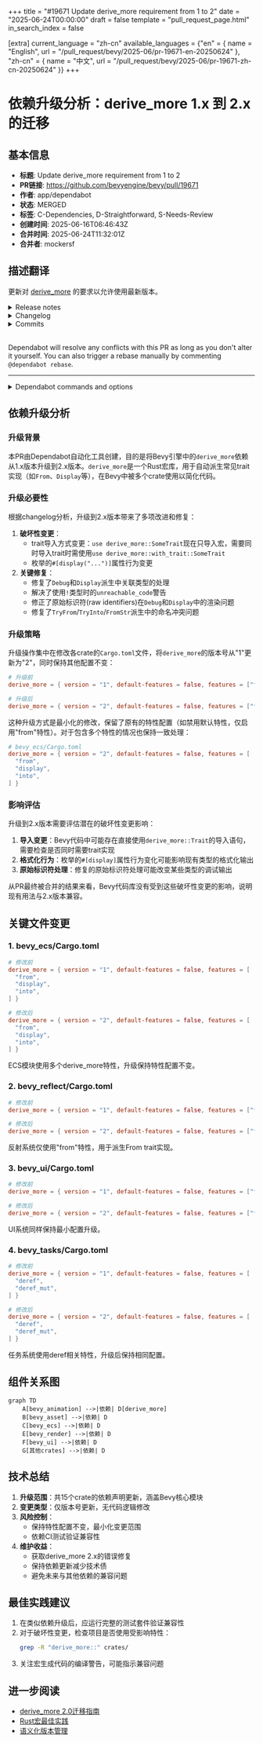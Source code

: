 +++
title = "#19671 Update derive_more requirement from 1 to 2"
date = "2025-06-24T00:00:00"
draft = false
template = "pull_request_page.html"
in_search_index = false

[extra]
current_language = "zh-cn"
available_languages = {"en" = { name = "English", url = "/pull_request/bevy/2025-06/pr-19671-en-20250624" }, "zh-cn" = { name = "中文", url = "/pull_request/bevy/2025-06/pr-19671-zh-cn-20250624" }}
+++

# 依赖升级分析：derive_more 1.x 到 2.x 的迁移

## 基本信息
- **标题**: Update derive_more requirement from 1 to 2
- **PR链接**: https://github.com/bevyengine/bevy/pull/19671
- **作者**: app/dependabot
- **状态**: MERGED
- **标签**: C-Dependencies, D-Straightforward, S-Needs-Review
- **创建时间**: 2025-06-16T06:46:43Z
- **合并时间**: 2025-06-24T11:32:01Z
- **合并者**: mockersf

## 描述翻译
更新对 [derive_more](https://github.com/JelteF/derive_more) 的要求以允许使用最新版本。
<details>
<summary>Release notes</summary>
<p><em>Sourced from <a href="https://github.com/JelteF/derive_more/releases">derive_more's releases</a>.</em></p>
<blockquote>
<h2>2.0.1</h2>
<p><a href="https://docs.rs/derive_more/2.0.1">API docs</a>
<a href="https://github.com/JelteF/derive_more/blob/v2.0.1/CHANGELOG.md#201---2025-02-03">Changelog</a></p>
</blockquote>
</details>
<details>
<summary>Changelog</summary>
<p><em>Sourced from <a href="https://github.com/JelteF/derive_more/blob/master/CHANGELOG.md">derive_more's changelog</a>.</em></p>
<blockquote>
<h2>2.0.1 - 2025-02-03</h2>
<h3>Added</h3>
<ul>
<li>Add crate metadata for the Rust Playground. This makes sure that the Rust
Playground will have all <code>derive_more</code> features available once
<a href="https://docs.rs/selectors/latest/selectors"><code>selectors</code></a> crate updates its
<code>derive_more</code> version.
(<a href="https://redirect.github.com/JelteF/derive_more/pull/445">#445</a>)</li>
</ul>
<h2>2.0.0 - 2025-02-03</h2>
<h3>Breaking changes</h3>
<ul>
<li><code>use derive_more::SomeTrait</code> now imports macro only. Importing macro with
its trait along is possible now via <code>use derive_more::with_trait::SomeTrait</code>.
(<a href="https://redirect.github.com/JelteF/derive_more/pull/406">#406</a>)</li>
<li>Top-level <code>#[display(&quot;...&quot;)]</code> attribute on an enum now has defaulting behavior
instead of replacing when no wrapping is possible (no <code>_variant</code> placeholder).
(<a href="https://redirect.github.com/JelteF/derive_more/pull/395">#395</a>)</li>
</ul>
<h3>Fixed</h3>
<ul>
<li>Associated types of type parameters not being treated as generics in <code>Debug</code>
and <code>Display</code> expansions.
(<a href="https://redirect.github.com/JelteF/derive_more/pull/399">#399</a>)</li>
<li><code>unreachable_code</code> warnings on generated code when <code>!</code> (never type) is used.
(<a href="https://redirect.github.com/JelteF/derive_more/pull/404">#404</a>)</li>
<li>Ambiguous associated item error when deriving <code>TryFrom</code>, <code>TryInto</code> or <code>FromStr</code>
with an associated item called <code>Error</code> or <code>Err</code> respectively.
(<a href="https://redirect.github.com/JelteF/derive_more/pull/410">#410</a>)</li>
<li>Top-level <code>#[display(&quot;...&quot;)]</code> attribute on an enum being incorrectly treated
as transparent or wrapping.
(<a href="https://redirect.github.com/JelteF/derive_more/pull/395">#395</a>)</li>
<li>Omitted raw identifiers in <code>Debug</code> and <code>Display</code> expansions.
(<a href="https://redirect.github.com/JelteF/derive_more/pull/431">#431</a>)</li>
<li>Incorrect rendering of raw identifiers as field names in <code>Debug</code> expansions.
(<a href="https://redirect.github.com/JelteF/derive_more/pull/431">#431</a>)</li>
<li>Top-level <code>#[display(&quot;...&quot;)]</code> attribute on an enum not working transparently
for directly specified fields.
(<a href="https://redirect.github.com/JelteF/derive_more/pull/438">#438</a>)</li>
<li>Incorrect dereferencing of unsized fields in <code>Debug</code> and <code>Display</code> expansions.
(<a href="https://redirect.github.com/JelteF/derive_more/pull/440">#440</a>)</li>
</ul>
<h2>0.99.19 - 2025-02-03</h2>
<ul>
<li>Add crate metadata for the Rust Playground.</li>
</ul>
<h2>1.0.0 - 2024-08-07</h2>
<!-- raw HTML omitted -->
</blockquote>
<p>... (truncated)</p>
</details>
<details>
<summary>Commits</summary>
<ul>
<li><a href="https://github.com/JelteF/derive_more/commit/a78d8ee41dc4c5fd73572b65dee4cc1369a4c6f1"><code>a78d8ee</code></a> chore: Release</li>
<li><a href="https://github.com/JelteF/derive_more/commit/2aeee4d1c0de55b6b42348eab3e016cdfab679a7"><code>2aeee4d</code></a> Update changelog (<a href="https://redirect.github.com/JelteF/derive_more/issues/446">#446</a>)</li>
<li><a href="https://github.com/JelteF/derive_more/commit/5afbaa1d8e776ba86b8341b19519720ddee0e50c"><code>5afbaa1</code></a> Add Rust Playground metadata (<a href="https://redirect.github.com/JelteF/derive_more/issues/445">#445</a>)</li>
<li><a href="https://github.com/JelteF/derive_more/commit/d6c3315f12bc88468c1d463a37581163dbfdaea8"><code>d6c3315</code></a> Prepare 2.0.0 release (<a href="https://redirect.github.com/JelteF/derive_more/issues/444">#444</a>)</li>
<li><a href="https://github.com/JelteF/derive_more/commit/c5e5e82c0ade464539c21b055bd26378579e26e8"><code>c5e5e82</code></a> Fix unsized fields usage in <code>Display</code>/<code>Debug</code> derives (<a href="https://redirect.github.com/JelteF/derive_more/issues/440">#440</a>, <a href="https://redirect.github.com/JelteF/derive_more/issues/432">#432</a>)</li>
<li><a href="https://github.com/JelteF/derive_more/commit/d391493a3c9645c1bc1e139779f8631c48b67d1d"><code>d391493</code></a> Fix field transparency for top-level shared attribute in <code>Display</code> (<a href="https://redirect.github.com/JelteF/derive_more/issues/438">#438</a>)</li>
<li><a href="https://github.com/JelteF/derive_more/commit/f14c7a759af6d0a9a12f36227e3ce21d2c4f406a"><code>f14c7a7</code></a> Fix raw identifiers usage in <code>Display</code>/<code>Debug</code> derives (<a href="https://redirect.github.com/JelteF/derive_more/issues/434">#434</a>, <a href="https://redirect.github.com/JelteF/derive_more/issues/431">#431</a>)</li>
<li><a href="https://github.com/JelteF/derive_more/commit/7b23de3d53616deec91cd507a0afd19b7634e426"><code>7b23de3</code></a> Update <code>convert_case</code> crate from 0.6 to 0.7 version (<a href="https://redirect.github.com/JelteF/derive_more/issues/436">#436</a>)</li>
<li><a href="https://github.com/JelteF/derive_more/commit/cc9957e9cdacb1617547f3b55bac885202284291"><code>cc9957e</code></a> Fix <code>compile_fail</code> tests and make Clippy happy for 1.84 Rust (<a href="https://redirect.github.com/JelteF/derive_more/issues/435">#435</a>)</li>
<li><a href="https://github.com/JelteF/derive_more/commit/17d61c31188bbeb1dc7269246b4179d5dace1375"><code>17d61c3</code></a> Fix transparency and behavior of shared formatting on enums (<a href="https://redirect.github.com/JelteF/derive_more/issues/395">#395</a>, <a href="https://redirect.github.com/JelteF/derive_more/issues/377">#377</a>, <a href="https://redirect.github.com/JelteF/derive_more/issues/411">#411</a>)</li>
<li>Additional commits viewable in <a href="https://github.com/JelteF/derive_more/compare/v1.0.0...v2.0.1">compare view</a></li>
</ul>
</details>
<br />

Dependabot will resolve any conflicts with this PR as long as you don't alter it yourself. You can also trigger a rebase manually by commenting `@dependabot rebase`.

[//]: # (dependabot-automerge-start)
[//]: # (dependabot-automerge-end)

---

<details>
<summary>Dependabot commands and options</summary>
<br />

You can trigger Dependabot actions by commenting on this PR:
- `@dependabot rebase` will rebase this PR
- `@dependabot recreate` will recreate this PR, overwriting any edits that have been made to it
- `@dependabot merge` will merge this PR after your CI passes on it
- `@dependabot squash and merge` will squash and merge this PR after your CI passes on it
- `@dependabot cancel merge` will cancel a previously requested merge and block automerging
- `@dependabot reopen` will reopen this PR if it is closed
- `@dependabot close` will close this PR and stop Dependabot recreating it. You can achieve the same result by closing it manually
- `@dependabot show <dependency name> ignore conditions` will show all of the ignore conditions of the specified dependency
- `@dependabot ignore this major version` will close this PR and stop Dependabot creating any more for this major version (unless you reopen the PR or upgrade to it yourself)
- `@dependabot ignore this minor version` will close this PR and stop Dependabot creating any more for this minor version (unless you reopen the PR or upgrade to it yourself)
- `@dependabot ignore this dependency` will close this PR and stop Dependabot creating any more for this dependency (unless you reopen the PR or upgrade to it yourself)
</details>

## 依赖升级分析

### 升级背景
本PR由Dependabot自动化工具创建，目的是将Bevy引擎中的`derive_more`依赖从1.x版本升级到2.x版本。`derive_more`是一个Rust宏库，用于自动派生常见trait实现（如`From`、`Display`等），在Bevy中被多个crate使用以简化代码。

### 升级必要性
根据changelog分析，升级到2.x版本带来了多项改进和修复：
1. **破坏性变更**：
   - trait导入方式变更：`use derive_more::SomeTrait`现在只导入宏，需要同时导入trait时需使用`use derive_more::with_trait::SomeTrait`
   - 枚举的`#[display("...")]`属性行为变更
2. **关键修复**：
   - 修复了`Debug`和`Display`派生中关联类型的处理
   - 解决了使用`!`类型时的`unreachable_code`警告
   - 修正了原始标识符(raw identifiers)在`Debug`和`Display`中的渲染问题
   - 修复了`TryFrom`/`TryInto`/`FromStr`派生中的命名冲突问题

### 升级策略
升级操作集中在修改各crate的`Cargo.toml`文件，将`derive_more`的版本号从"1"更新为"2"，同时保持其他配置不变：
```toml
# 升级前
derive_more = { version = "1", default-features = false, features = ["from"] }

# 升级后
derive_more = { version = "2", default-features = false, features = ["from"] }
```

这种升级方式是最小化的修改，保留了原有的特性配置（如禁用默认特性，仅启用"from"特性）。对于包含多个特性的情况也保持一致处理：
```toml
# bevy_ecs/Cargo.toml
derive_more = { version = "2", default-features = false, features = [
  "from",
  "display",
  "into",
] }
```

### 影响评估
升级到2.x版本需要评估潜在的破坏性变更影响：
1. **导入变更**：Bevy代码中可能存在直接使用`derive_more::Trait`的导入语句，需要检查是否同时需要trait实现
2. **格式化行为**：枚举的`#[display]`属性行为变化可能影响现有类型的格式化输出
3. **原始标识符处理**：修复的原始标识符处理可能改变某些类型的调试输出

从PR最终被合并的结果来看，Bevy代码库没有受到这些破坏性变更的影响，说明现有用法与2.x版本兼容。

## 关键文件变更

### 1. bevy_ecs/Cargo.toml
```toml
# 修改前
derive_more = { version = "1", default-features = false, features = [
  "from",
  "display",
  "into",
] }

# 修改后
derive_more = { version = "2", default-features = false, features = [
  "from",
  "display",
  "into",
] }
```
ECS模块使用多个derive_more特性，升级保持特性配置不变。

### 2. bevy_reflect/Cargo.toml
```toml
# 修改前
derive_more = { version = "1", default-features = false, features = ["from"] }

# 修改后
derive_more = { version = "2", default-features = false, features = ["from"] }
```
反射系统仅使用"from"特性，用于派生From trait实现。

### 3. bevy_ui/Cargo.toml
```toml
# 修改前
derive_more = { version = "1", default-features = false, features = ["from"] }

# 修改后
derive_more = { version = "2", default-features = false, features = ["from"] }
```
UI系统同样保持最小配置升级。

### 4. bevy_tasks/Cargo.toml
```toml
# 修改前
derive_more = { version = "1", default-features = false, features = [
  "deref",
  "deref_mut",
] }

# 修改后
derive_more = { version = "2", default-features = false, features = [
  "deref",
  "deref_mut",
] }
```
任务系统使用deref相关特性，升级后保持相同配置。

## 组件关系图

```mermaid
graph TD
    A[bevy_animation] -->|依赖| D[derive_more]
    B[bevy_asset] -->|依赖| D
    C[bevy_ecs] -->|依赖| D
    E[bevy_render] -->|依赖| D
    F[bevy_ui] -->|依赖| D
    G[其他crates] -->|依赖| D
```

## 技术总结

1. **升级范围**：共15个crate的依赖声明更新，涵盖Bevy核心模块
2. **变更类型**：仅版本号更新，无代码逻辑修改
3. **风险控制**：
   - 保持特性配置不变，最小化变更范围
   - 依赖CI测试验证兼容性
4. **维护收益**：
   - 获取derive_more 2.x的错误修复
   - 保持依赖更新减少技术债
   - 避免未来与其他依赖的兼容问题

## 最佳实践建议

1. 在类似依赖升级后，应运行完整的测试套件验证兼容性
2. 对于破坏性变更，检查项目是否使用受影响特性：
   ```bash
   grep -R "derive_more::" crates/
   ```
3. 关注宏生成代码的编译警告，可能指示兼容问题

## 进一步阅读
- [derive_more 2.0迁移指南](https://jeltef.github.io/derive_more/derive_more/migration_guide.html)
- [Rust宏最佳实践](https://doc.rust-lang.org/book/ch19-06-macros.html)
- [语义化版本管理](https://semver.org/)
